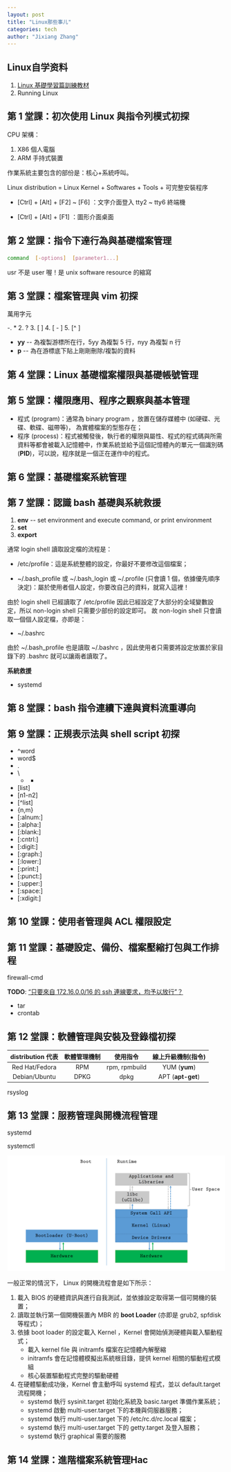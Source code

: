 ```yaml
---
layout: post
title: "Linux那些事儿"
categories: tech
author: "Jixiang Zhang"
---
```


## Linux自学资料

1. [Linux 基礎學習篇訓練教材](http://linux.vbird.org/linux_basic_train/)
2. Running Linux

## 第 1 堂課：初次使用 Linux 與指令列模式初探

CPU 架構：

1. X86 個人電腦
2. ARM 手持式裝置

作業系統主要包含的部份是：核心+系統呼叫。

Linux distribution = Linux Kernel + Softwares + Tools + 可完整安裝程序

- [Ctrl] + [Alt] + [F2] ~ [F6] ：文字介面登入 tty2 ~ tty6 終端機

- [Ctrl] + [Alt] + [F1] ：圖形介面桌面

## 第 2 堂課：指令下達行為與基礎檔案管理

```bash
command  [-options]  [parameter1...]
```

usr 不是 user 喔！是 unix software resource 的縮寫

## 第 3 堂課：檔案管理與 vim 初探

萬用字元

-. *
2. ?
3. [ ]
4. [ - ]
5. [^ ]

- **yy** -- 為複製游標所在行，5yy 為複製 5 行，nyy 為複製 n 行
- **p** -- 為在游標底下貼上剛剛刪除/複製的資料

## 第 4 堂課：Linux 基礎檔案權限與基礎帳號管理

## 第 5 堂課：權限應用、程序之觀察與基本管理

- 程式 (program)：通常為 binary program ，放置在儲存媒體中 (如硬碟、光碟、軟碟、磁帶等)， 為實體檔案的型態存在；
- 程序 (process)：程式被觸發後，執行者的權限與屬性、程式的程式碼與所需資料等都會被載入記憶體中，作業系統並給予這個記憶體內的單元一個識別碼 (**PID**)，可以說，程序就是一個正在運作中的程式。

## 第 6 堂課：基礎檔案系統管理

## 第 7 堂課：認識 bash 基礎與系統救援

1. **env** -- set environment and execute command, or print environment
2. **set**
3. **export**

通常 login shell 讀取設定檔的流程是：

- /etc/profile：這是系統整體的設定，你最好不要修改這個檔案；

- ~/.bash_profile 或 ~/.bash_login 或 ~/.profile (只會讀 1 個，依據優先順序決定)：屬於使用者個人設定，你要改自己的資料，就寫入這裡！

由於 login shell 已經讀取了 /etc/profile 因此已經設定了大部分的全域變數設定，所以 non-login shell 只需要少部份的設定即可。 故 non-login shell 只會讀取一個個人設定檔，亦即是：

- ~/.bashrc

由於 ~/.bash_profile 也是讀取 ~/.bashrc ，因此使用者只需要將設定放置於家目錄下的 .bashrc 就可以讓兩者讀取了。

**系統救援**

- systemd

## 第 8 堂課：bash 指令連續下達與資料流重導向

## 第 9 堂課：正規表示法與 shell script 初探

- ^word
- word$
- .
- \
    - *
- [list]
- [n1-n2]
- [^list]
- \{n,m\}
- [:alnum:]
- [:alpha:]
- [:blank:]
- [:cntrl:]
- [:digit:]
- [:graph:]
- [:lower:]
- [:print:]
- [:punct:]
- [:upper:]
- [:space:]
- [:xdigit:]

## 第 10 堂課：使用者管理與 ACL 權限設定

## 第 11 堂課：基礎設定、備份、檔案壓縮打包與工作排程

firewall-cmd

**TODO**: <u>“只要來自 172.16.0.0/16 的 ssh 連線要求，均予以放行”？</u>

- tar
- crontab

## 第 12 堂課：軟體管理與安裝及登錄檔初探

| distribution 代表 | 軟體管理機制 |   使用指令    | 線上升級機制(指令) |
| :---------------: | :----------: | :-----------: | :----------------: |
|  Red Hat/Fedora   |     RPM      | rpm, rpmbuild |   YUM (**yum**)    |
|   Debian/Ubuntu   |     DPKG     |     dpkg      | APT (**apt-get**)  |

rsyslog

## 第 13 堂課：服務管理與開機流程管理

systemd

systemctl

![HackTheWorld](/images/HackTheWorld.png)

一般正常的情況下， Linux 的開機流程會是如下所示：

1. 載入 BIOS 的硬體資訊與進行自我測試，並依據設定取得第一個可開機的裝置；
2. 讀取並執行第一個開機裝置內 MBR 的 **boot Loader** (亦即是 grub2, spfdisk 等程式)；
3. 依據 boot loader 的設定載入 Kernel ，Kernel 會開始偵測硬體與載入驅動程式；
   - 載入 kernel file 與 initramfs 檔案在記憶體內解壓縮
   - initramfs 會在記憶體模擬出系統根目錄，提供 kernel 相關的驅動程式模組
   - 核心裝置驅動程式完整的驅動硬體
4. 在硬體驅動成功後，Kernel 會主動呼叫 systemd 程式，並以 default.target 流程開機；
   - systemd 執行 sysinit.target 初始化系統及 basic.target 準備作業系統；
   - systemd 啟動 multi-user.target 下的本機與伺服器服務；
   - systemd 執行 multi-user.target 下的 /etc/rc.d/rc.local 檔案；
   - systemd 執行 multi-user.target 下的 getty.target 及登入服務；
   - systemd 執行 graphical 需要的服務

## 第 14 堂課：進階檔案系統管理Hac
